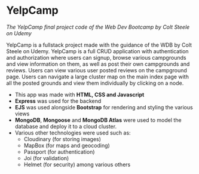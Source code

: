 # YelpCamp
*The YelpCamp final project code of the Web Dev Bootcamp by Colt Steele on Udemy*

YelpCamp is a fullstack project made with the guidance of the WDB by Colt Steele on Udemy. YelpCamp is a full CRUD application with authentication
and authorization where users can signup, browse various campgrounds and view information on them, as well as post their own campgrounds and reviews. Users can
view various user posted reviews on the campground page. Users can navigate a large cluster map on the main index page
with all the posted grounds and view them individually by clicking on a node.

- This app was made with **HTML, CSS and Javascript**
- **Express** was used for the backend
- **EJS** was used alongside **Bootstrap** for rendering and styling the various views
- **MongoDB**, **Mongoose** and **MongoDB Atlas** were used to model the database and deploy it to a cloud cluster. 
- Various other technologies were used such as:
  - Cloudinary (for storing images)
  -  MapBox (for maps and geocoding)
  -  Passport (for authentication)
  -  Joi (for validation)
  -  Helmet (for security)
  among various others
